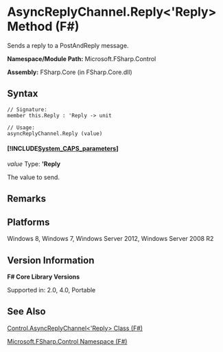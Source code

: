 # AsyncReplyChannel.Reply<'Reply> Method (F#)

Sends a reply to a PostAndReply message.

**Namespace/Module Path:** Microsoft.FSharp.Control

**Assembly:** FSharp.Core (in FSharp.Core.dll)


## Syntax

```
// Signature:
member this.Reply : 'Reply -> unit

// Usage:
asyncReplyChannel.Reply (value)
```

#### [!INCLUDE[System_CAPS_parameters](//System/Token/System_CAPS_parameters_md.md)]
*value*
Type: **'Reply**


The value to send.




## Remarks

## Platforms
Windows 8, Windows 7, Windows Server 2012, Windows Server 2008 R2


## Version Information
**F# Core Library Versions**

Supported in: 2.0, 4.0, Portable




## See Also
[Control.AsyncReplyChannel&#60;'Reply&#62; Class &#40;F&#35;&#41;](Control.AsyncReplyChannel%3C%27Reply%3E+Class+%28FSharp%29.md)

[Microsoft.FSharp.Control Namespace &#40;F&#35;&#41;](Microsoft.FSharp.Control+Namespace+%28FSharp%29.md)

